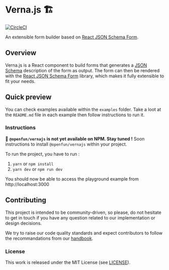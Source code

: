 # Verna.js 🏗
[![CircleCI](https://circleci.com/gh/openfun/vernajs/tree/master.svg?style=svg)](https://circleci.com/gh/openfun/vernajs/tree/master)

An extensible form builder based on [React JSON Schema Form](https://github.com/rjsf-team/react-jsonschema-form).

## Overview

Verna.js is a React component to build forms that generates a [JSON Schema](http://json-schema.org/)
description of the form as output. The form can then be rendered with the [React JSON Schema Form](https://github.com/rjsf-team/react-jsonschema-form)
library, which makes it fully extensible to fit your needs.


## Quick preview

You can check examples available within the `examples` folder. Take a loot at the
`README.md` file in each example then follow instructions to run it.

### Instructions

🚧 **`@openfun/vernajs` is not yet available on NPM. Stay tuned !**
Soon instructions to install `@openfun/vernajs` within your project.

To run the project, you have to run :
1. `yarn` or `npm install` 
2. `yarn dev` or `npm run dev`

You should now be able to access the playground example from http://localhost:3000

## Contributing

This project is intended to be community-driven, so please, do not hesitate to
get in touch if you have any question related to our implementation or design
decisions.

We try to raise our code quality standards and expect contributors to follow
the recommandations from our
[handbook](https://openfun.gitbooks.io/handbook/content).

### License

This work is released under the MIT License (see [LICENSE](./LICENSE)).

